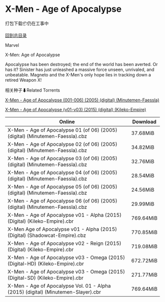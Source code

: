 # X-Men - Age of Apocalypse

打包下载📦仍在工事中

[回到总目录](/Catalogs.md)

Marvel

X-Men: Age of Apocalypse

Apocalypse has been destroyed; the end of the world has been averted. Or has it? Sinister has just unleashed a massive force unseen, unrivaled, and unbeatable. Magneto and the X-Men's only hope lies in tracking down a retired Weapon X!





相关种子⬇Related Torrents

[X-Men - Age of Apocalypse (001-006) (2005) (digital) (Minutemen-Faessla)](https://github.com/alicewish/markdown/blob/master/torrent/X-Men---Age-of-Apocalypse--001-006---2005---digital---Minutemen-Faessla.md)

[X-Men - Age of Apocalypse (v01-v03) (2015) (digital) (Kileko-Empire)](https://github.com/alicewish/markdown/blob/master/torrent/X-Men---Age-of-Apocalypse--v01-v03---2015---digital---Kileko-Empire.md)

Online | Download
--- | ---
X-Men - Age of Apocalypse 01 (of 06) (2005) (digital) (Minutemen-Faessla).cbz | 37.68MiB
X-Men - Age of Apocalypse 02 (of 06) (2005) (digital) (Minutemen-Faessla).cbz | 34.82MiB
X-Men - Age of Apocalypse 03 (of 06) (2005) (digital) (Minutemen-Faessla).cbz | 32.76MiB
X-Men - Age of Apocalypse 04 (of 06) (2005) (digital) (Minutemen-Faessla).cbz | 28.54MiB
X-Men - Age of Apocalypse 05 (of 06) (2005) (digital) (Minutemen-Faessla).cbz | 24.56MiB
X-Men - Age of Apocalypse 06 (of 06) (2005) (digital) (Minutemen-Faessla).cbz | 29.99MiB
X-Men - Age of Apocalypse v01 - Alpha (2015) (Digital) (Kileko-Empire).cbr | 769.64MiB
X-Men Age of Apocalypse v01 - Alpha (2015) (Digital) (Shadowcat-Empire).cbz | 770.85MiB
X-Men - Age of Apocalypse v02 - Reign (2015) (Digital) (Kileko-Empire).cbr | 719.08MiB
X-Men - Age of Apocalypse v03 - Omega (2015) (Digital-HD) (Kileko-Empire).cbr | 672.72MiB
X-Men - Age of Apocalypse v03 - Omega (2015) (Digital-SD) (Kileko-Empire).cbr | 271.77MiB
X-Men - Age of Apocalypse Vol. 01 - Alpha (2015) (digital) (Minutemen-Slayer).cbr | 769.64MiB